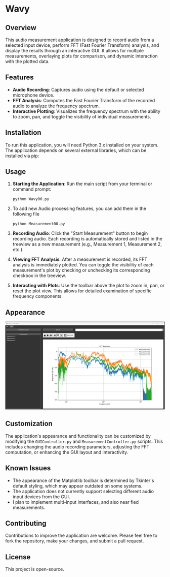 # Wavy
## Overview

This audio measurement application is designed to record audio from a selected input device, perform FFT (Fast Fourier Transform) analysis, and display the results through an interactive GUI. It allows for multiple measurements, overlaying plots for comparison, and dynamic interaction with the plotted data.

## Features

- **Audio Recording**: Captures audio using the default or selected microphone device.
- **FFT Analysis**: Computes the Fast Fourier Transform of the recorded audio to analyze the frequency spectrum.
- **Interactive Plotting**: Visualizes the frequency spectrum with the ability to zoom, pan, and toggle the visibility of individual measurements.


## Installation

To run this application, you will need Python 3.x installed on your system. The application depends on several external libraries, which can be installed via pip:


## Usage

1. **Starting the Application**: Run the main script from your terminal or command prompt:

    ```
    python Wavy00.py
    ```
2. To add new Audio processing features, you can add them in the following file

    ```
    python Measurement00.py
    ```

4. **Recording Audio**: Click the "Start Measurement" button to begin recording audio. Each recording is automatically stored and listed in the treeview as a new measurement (e.g., Measurement 1, Measurement 2, etc.).

5. **Viewing FFT Analysis**: After a measurement is recorded, its FFT analysis is immediately plotted. You can toggle the visibility of each measurement's plot by checking or unchecking its corresponding checkbox in the treeview.

6. **Interacting with Plots**: Use the toolbar above the plot to zoom in, pan, or reset the plot view. This allows for detailed examination of specific frequency components.

## Appearance
![Screenshot of Application](/images/AppScreenshot_SpeakerMeasurement.png "Screenshot of Audio Measurement Application")


## Customization

The application's appearance and functionality can be customized by modifying the `GUIController.py` and `MeasurementController.py` scripts. This includes changing the audio recording parameters, adjusting the FFT computation, or enhancing the GUI layout and interactivity.

## Known Issues

- The appearance of the Matplotlib toolbar is determined by Tkinter's default styling, which may appear outdated on some systems.
- The application does not currently support selecting different audio input devices from the GUI.
- I plan to implement multi-input interfaces, and also near fied measurements. 

## Contributing

Contributions to improve the application are welcome. Please feel free to fork the repository, make your changes, and submit a pull request.

## License

This project is open-source.
